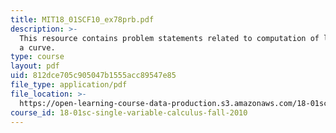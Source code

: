 ```yaml
---
title: MIT18_01SCF10_ex78prb.pdf
description: >-
  This resource contains problem statements related to computation of length of
  a curve.
type: course
layout: pdf
uid: 812dce705c905047b1555acc89547e85
file_type: application/pdf
file_location: >-
  https://open-learning-course-data-production.s3.amazonaws.com/18-01sc-single-variable-calculus-fall-2010/812dce705c905047b1555acc89547e85_MIT18_01SCF10_ex78prb.pdf
course_id: 18-01sc-single-variable-calculus-fall-2010
---
```

